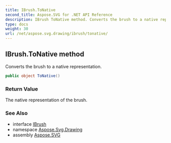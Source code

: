 ```yaml
---
title: IBrush.ToNative
second_title: Aspose.SVG for .NET API Reference
description: IBrush ToNative method. Converts the brush to a native representation
type: docs
weight: 30
url: /net/aspose.svg.drawing/ibrush/tonative/
---
```

## IBrush.ToNative method

Converts the brush to a native representation.

```csharp
public object ToNative()
```

### Return Value

The native representation of the brush.

### See Also

* interface [IBrush](../)
* namespace [Aspose.Svg.Drawing](../../../aspose.svg.drawing/)
* assembly [Aspose.SVG](../../../)
